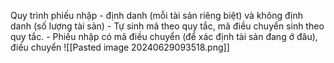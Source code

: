 Quy trình phiếu nhập 
	- định danh (mỗi tài sản riêng biệt) và không định danh (số lượng tài sản)
	- Tự sinh mã theo quy tắc, mã điều chuyển sinh theo quy tắc.
	- Phiếu nhập có mã điều chuyển (để xác định tài sản đang ở đâu), điều chuyển 
	![[Pasted image 20240629093518.png]]